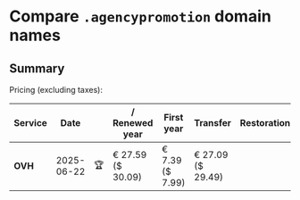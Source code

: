 # Compare `.agencypromotion` domain names

## Summary

Pricing (excluding taxes):

| Service | Date |  | / Renewed year | First year | Transfer | Restoration |
|--|--|--|--|--|--|--|
| **OVH** | 2025-06-22 | 🏆 | € 27.59<br>($ 30.09) | € 7.39<br>($ 7.99) | € 27.09<br>($ 29.49) |  |
